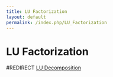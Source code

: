 ```yaml
---
title: LU Factorization
layout: default
permalink: /index.php/LU_Factorization
---
```


# LU Factorization

#REDIRECT [LU Decomposition](LU_Decomposition)